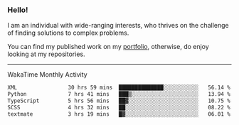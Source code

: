 ### Hello!

I am an individual with wide-ranging interests, who thrives on the challenge of finding solutions to complex problems.

You can find my published work on my [portfolio](https://bumbleboss.xyz/work), otherwise, do enjoy looking at my repositories.

---

WakaTime Monthly Activity

<!--START_SECTION:waka-->

```txt
XML                30 hrs 59 mins  ██████████████░░░░░░░░░░░   56.14 %
Python             7 hrs 41 mins   ███▒░░░░░░░░░░░░░░░░░░░░░   13.94 %
TypeScript         5 hrs 56 mins   ██▓░░░░░░░░░░░░░░░░░░░░░░   10.75 %
SCSS               4 hrs 32 mins   ██░░░░░░░░░░░░░░░░░░░░░░░   08.22 %
textmate           3 hrs 19 mins   █▓░░░░░░░░░░░░░░░░░░░░░░░   06.01 %
```

<!--END_SECTION:waka-->
